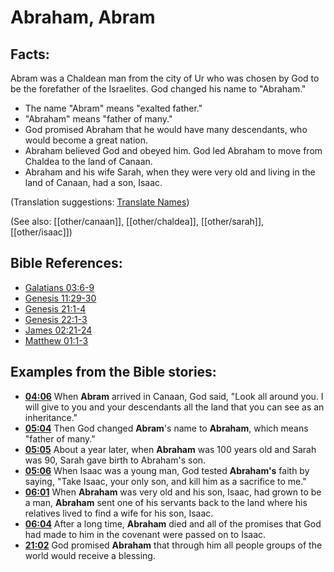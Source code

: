 # Abraham, Abram #

## Facts: ##

Abram was a Chaldean man from the city of Ur who was chosen by God to be the forefather of the Israelites. God changed his name to "Abraham."

* The name "Abram" means "exalted father."
* "Abraham" means "father of many."
* God promised Abraham that he would have many descendants, who would become a great nation.
* Abraham believed God and obeyed him. God led Abraham to move from Chaldea to the land of Canaan.
* Abraham and his wife Sarah, when they were very old and living in the land of Canaan, had a son, Isaac.

(Translation suggestions: [Translate Names](en/ta-vol1/translate/man/translate-names))

(See also: [[other/canaan]], [[other/chaldea]], [[other/sarah]], [[other/isaac]])

## Bible References: ##

* [Galatians 03:6-9](en/tn/gal/help/03/06)
* [Genesis 11:29-30](en/tn/gen/help/11/29)
* [Genesis 21:1-4](en/tn/gen/help/21/01)
* [Genesis 22:1-3](en/tn/gen/help/22/01)
* [James 02:21-24](en/tn/jas/help/02/21)
* [Matthew 01:1-3](en/tn/mat/help/01/01)

## Examples from the Bible stories: ##

* __[04:06](en/tn/obs/help/04/06)__ When __Abram__  arrived in Canaan, God said, "Look all around you. I will give to you and your descendants all the land that you can see as an inheritance."
* __[05:04](en/tn/obs/help/05/04)__ Then God changed __Abram__'s name to __Abraham__, which means "father of many."
* __[05:05](en/tn/obs/help/05/05)__ About a year later, when __Abraham__  was 100 years old and Sarah was 90, Sarah gave birth to Abraham's son.
* __[05:06](en/tn/obs/help/05/06)__ When Isaac was a young man, God tested __Abraham's__  faith by saying, "Take Isaac, your only son, and kill him as a sacrifice to me."
* __[06:01](en/tn/obs/help/06/01)__ When __Abraham__  was very old and his son, Isaac, had grown to be a man, __Abraham__  sent one of his servants back to the land where his relatives lived to find a wife for his son, Isaac.
* __[06:04](en/tn/obs/help/06/04)__ After a long time, __Abraham__  died and all of the promises that God had made to him in the covenant were passed on to Isaac.
* __[21:02](en/tn/obs/help/21/02)__ God promised __Abraham__  that through him all people groups of the world would receive a blessing.
